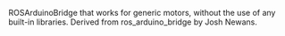 ROSArduinoBridge that works for generic motors, without the use of any built-in libraries.
Derived from ros_arduino_bridge by Josh Newans.
